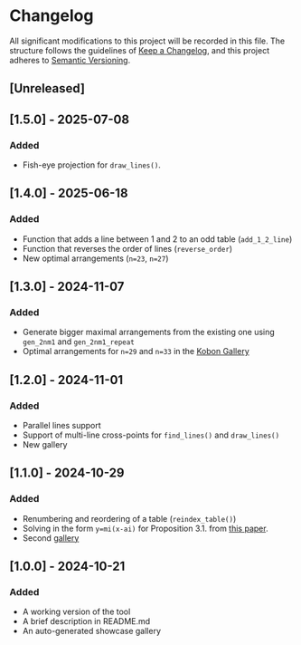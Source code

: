 # Changelog

All significant modifications to this project will be recorded in this file. The structure follows the guidelines of [Keep a Changelog](https://keepachangelog.com/en/1.1.0/), and this project adheres to [Semantic Versioning](https://semver.org/spec/v2.0.0.html).

## [Unreleased]

## [1.5.0] - 2025-07-08

### Added

- Fish-eye projection for `draw_lines()`.

## [1.4.0] - 2025-06-18

### Added

- Function that adds a line between 1 and 2 to an odd table (`add_1_2_line`)
- Function that reverses the order of lines (`reverse_order`)
- New optimal arrangements (`n=23`, `n=27`)

## [1.3.0] - 2024-11-07

### Added

- Generate bigger maximal arrangements from the existing one using `gen_2nm1` and `gen_2nm1_repeat`
- Optimal arrangements for `n=29` and `n=33` in the [Kobon Gallery](https://zegalur.github.io/line-order/gallery/kobon.html)

## [1.2.0] - 2024-11-01

### Added

- Parallel lines support
- Support of multi-line cross-points for `find_lines()` and `draw_lines()`
- New gallery

## [1.1.0] - 2024-10-29

### Added

- Renumbering and reordering of a table (`reindex_table()`)
- Solving in the form `y=mi(x-ai)` for Proposition 3.1. from [this paper](https://www.researchgate.net/publication/1893173_On_simple_arrangements_of_lines_and_pseudo-lines_in_P2_and_R2_with_the_maximum_number_of_triangles).
- Second [gallery](https://zegalur.github.io/line-order/gallery/index_2.html)

## [1.0.0] - 2024-10-21

### Added

- A working version of the tool
- A brief description in README.md
- An auto-generated showcase gallery

